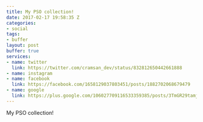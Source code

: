 ```yaml
---
title: My PSO collection!
date: 2017-02-17 19:58:35 Z
categories:
- social
tags:
- buffer
layout: post
buffer: true
services:
- name: twitter
  link: https://twitter.com/cramsan_dev/status/832812650442661888
- name: instagram
- name: facebook
  link: https://facebook.com/1658129037803451/posts/1882702068679479
- name: google
  link: https://plus.google.com/106027709116533359385/posts/3TmGR29tamj
---
```


My PSO collection!

